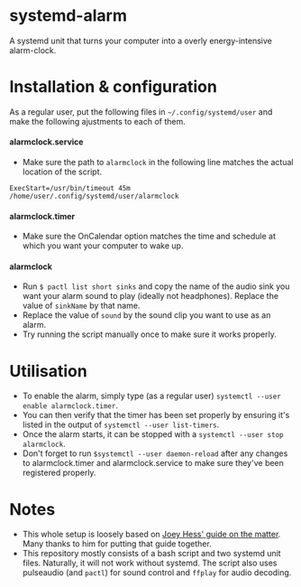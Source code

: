 # systemd-alarm
A systemd unit that turns your computer into a overly energy-intensive alarm-clock.

# Installation & configuration
As a regular user, put the following files in `~/.config/systemd/user` and make the following ajustments to each of them.

#### alarmclock.service
* Make sure the path to `alarmclock` in the following line matches the actual location of the script.
```
ExecStart=/usr/bin/timeout 45m /home/user/.config/systemd/user/alarmclock
```

#### alarmclock.timer
* Make sure the OnCalendar option matches the time and schedule at which you want your computer to wake up.

#### alarmclock
* Run `$ pactl list short sinks` and copy the name of the audio sink you want your alarm sound to play (ideally not headphones). Replace the value of `sinkName` by that name.
* Replace the value of `sound` by the sound clip you want to use as an alarm.
* Try running the script manually once to make sure it works properly.


# Utilisation
* To enable the alarm, simply type (as a regular user) `systemctl --user enable alarmclock.timer`.
* You can then verify that the timer has been set properly by ensuring it's listed in the output of `systemctl --user list-timers`.
* Once the alarm starts, it can be stopped with a `systemctl --user stop alarmclock`.
* Don't forget to run `$systemctl --user daemon-reload` after any changes to alarmclock.timer and alarmclock.service to make sure they've been registered properly.

# Notes
* This whole setup is loosely based on [Joey Hess' guide on the matter](http://joeyh.name/blog/entry/a_programmable_alarm_clock_using_systemd/). Many thanks to him for putting that guide together.
* This repository mostly consists of a bash script and two systemd unit files. Naturally, it will not work without systemd. The script also uses pulseaudio (and `pactl`) for sound control and `ffplay` for audio decoding.
